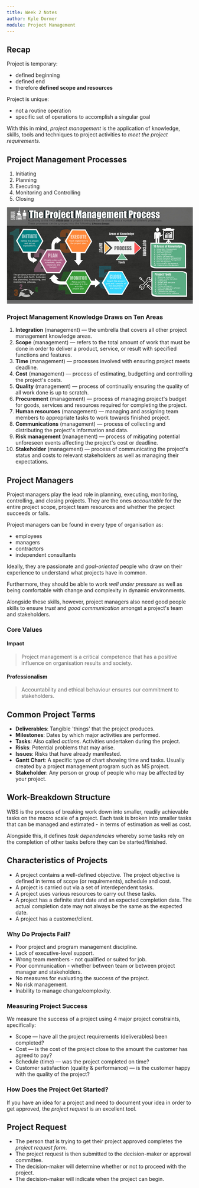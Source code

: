 ```yaml
---
title: Week 2 Notes
author: Kyle Dormer
module: Project Management
---
```

## Recap
Project is temporary:
* defined beginning
* defined end
* therefore __defined scope and resources__

Project is unique:
* not a routine operation
* specific set of operations to accomplish a singular goal

With this in mind, _project management_ is the application of knowledge, skills, tools and techniques to project activities to _meet the project requirements_.

## Project Management Processes
1. Initiating
2. Planning
3. Executing
4. Monitoring and Controlling
5. Closing

![Project diagram](/assets/images/notes/CT5022/processes.jpg "Project processes as defined by PMI")

### Project Management Knowledge Draws on Ten Areas
1. __Integration__ (management) &mdash; the umbrella that covers all other project management knowledge areas.
2. __Scope__ (management) &mdash; refers to the total amount of work that must be done in order to deliver a product, service, or result with specified functions and features.
3. __Time__ (management) &mdash; processes involved with ensuring project meets deadline.
4. __Cost__ (management) &mdash; process of estimating, budgetting and controlling the project's costs.
5. __Quality__ (management) &mdash; process of continually ensuring the quality of all work done is up to scratch.
6. __Procurement__ (management) &mdash; process of managing project's budget for goods, services and resources required for completing the project.
7. __Human resources__ (management) &mdash; managing and assigning team members to appropriate tasks to work towards finished project.
8. __Communications__ (management) &mdash; process of collecting and distributing the project's information and data.
9. __Risk management__ (management) &mdash; process of mitigating potential unforeseen events affecting the project's cost or deadline.
10. __Stakeholder__ (management) &mdash; process of communicating the project's status and costs to relevant stakeholders as well as managing their expectations.

## Project Managers
Project managers play the lead role in planning, executing, monitoring, controlling, and closing projects.
They are the ones _accountable_ for the entire project scope, project team resources and whether the project succeeds or fails. 

Project managers can be found in every type of organisation as:
* employees
* managers
* contractors
* independent consultants

Ideally, they are passionate and _goal-oriented_ people who draw on their experience to understand what projects have in common. 

Furthermore, they should be able to work _well under pressure_ as well as being comfortable with change and complexity in dynamic environments.

Alongside these skills, however, project managers also need good people skills to ensure _trust_ and _good communication_ amongst a project's team and stakeholders.

### Core Values
#### Impact
>Project management is a critical competence that has a positive influence on organisation results and society.<br>

#### Professionalism
>Accountability and ethical behaviour ensures our commitment to stakeholders.

## Common Project Terms
* __Deliverables__: Tangible 'things' that the project produces.
* __Milestones__: Dates by which major activities are performed.
* __Tasks__: Also called _actions_. Activities undertaken during the project.
* __Risks__: Potential problems that may arise.
* __Issues__: Risks that have already manifested.
* __Gantt Chart__: A specific type of chart showing time and tasks. Usually created by a project management program such as MS project.
* __Stakeholder__: Any person or group of people who may be affected by your project.

## Work-Breakdown Structure
WBS is the process of breaking work down into smaller, readily achievable tasks on the macro scale of a project. Each task is broken into smaller tasks that can be managed and estimated - in terms of estimation as well as cost.

Alongside this, it defines _task dependencies_ whereby some tasks rely on the completion of other tasks before they can be started/finished.

## Characteristics of Projects
* A project contains a well-defined objective. The project objective is defined in terms of scope (or requirements), schedule and cost.
* A project is carried out via a set of interdependent tasks.
* A project uses various resources to carry out these tasks.
* A project has a definite start date and an expected completion date. The actual completion date may not always be the same as the expected date.
* A project has a customer/client.

### Why Do Projects Fail?
* Poor project and program management discipline. 
* Lack of executive-level support.
* Wrong team members - not qualified or suited for job.
* Poor communication - whether between team or between project manager and stakeholders.
* No measures for evaluating the success of the project.
* No risk management.
* Inability to manage change/complexity.

### Measuring Project Success
We measure the success of a project using 4 major project constraints, specifically:
* Scope &mdash; have all the project requirements (deliverables) been completed?
* Cost &mdash; is the cost of the project close to the amount the customer has agreed to pay?
* Schedule (time) &mdash; was the project completed on time?
* Customer satisfaction (quality & performance) &mdash; is the customer happy with the quality of the project?

### How Does the Project Get Started? 
If you have an idea for a project and need to document your idea in order to get approved, the _project request_ is an excellent tool.

## Project Request
* The person that is trying to get their project approved completes the _project request form_.
* The project request is then submitted to the decision-maker or approval committee.
* The decision-maker will determine whether or not to proceed with the project.
* The decision-maker will indicate when the project can begin.
